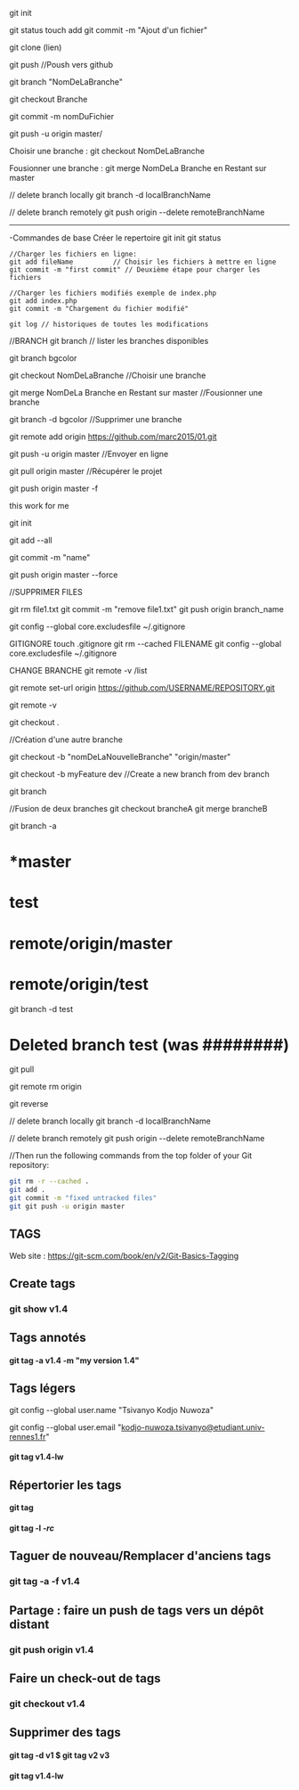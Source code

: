 git init

git status
touch add 
git commit -m "Ajout d'un fichier"

git clone (lien)

git push //Poush vers github


git branch "NomDeLaBranche"

git checkout Branche

git commit -m nomDuFichier

git push -u origin master/

Choisir une branche : git checkout NomDeLaBranche

Fousionner une branche : git merge NomDeLa Branche en Restant sur master


// delete branch locally
git branch -d localBranchName

// delete branch remotely
git push origin --delete remoteBranchName


-----------------------------------------------------------------------------
-Commandes de base
Créer le repertoire
git init
git status

	//Charger les fichiers en ligne:
	git add fileName 	      // Choisir les fichiers à mettre en ligne
	git commit -m "first commit" // Deuxième étape pour charger les fichiers

	//Charger les fichiers modifiés exemple de index.php
	git add index.php
	git commit -m "Chargement du fichier modifié"

	git log // historiques de toutes les modifications

//BRANCH
git branch  // lister les branches disponibles

git branch bgcolor

 git checkout NomDeLaBranche //Choisir une branche

 git merge NomDeLa Branche en Restant sur master //Fousionner une branche

 git branch -d bgcolor //Supprimer une branche

git remote add origin https://github.com/marc2015/01.git

git push -u origin master //Envoyer en ligne

git pull origin master  //Récupérer le projet

git push origin master -f


this work for me

git init

git add --all

git commit -m "name"

git push origin master --force


//SUPPRIMER FILES

git rm file1.txt
git commit -m "remove file1.txt"
git push origin branch_name 



git config --global core.excludesfile ~/.gitignore


GITIGNORE
touch .gitignore
git rm --cached FILENAME
git config --global core.excludesfile ~/.gitignore

CHANGE BRANCHE
git remote -v
/list

 git remote set-url origin https://github.com/USERNAME/REPOSITORY.git
 
 git remote -v
 
 git checkout .

//Création d'une autre branche

git checkout -b "nomDeLaNouvelleBranche" "origin/master"

git checkout -b myFeature dev //Create a new branch from dev branch

git branch

//Fusion de deux branches
git checkout brancheA
git merge brancheB

git branch -a
# *master
#  test
#  remote/origin/master
#  remote/origin/test

git branch -d test
# Deleted branch test (was ########)

git pull

git remote rm origin

git reverse


// delete branch locally
git branch -d localBranchName

// delete branch remotely
git push origin --delete remoteBranchName

//Then run the following commands from the top folder of your Git repository:
 ```bash
git rm -r --cached .
git add .
git commit -m "fixed untracked files"
git git push -u origin master
 ```
## TAGS

Web site : https://git-scm.com/book/en/v2/Git-Basics-Tagging
## Create tags

### git show v1.4
## Tags annotés
#### git tag -a v1.4 -m "my version 1.4"

## Tags légers

 git config --global user.name "Tsivanyo Kodjo Nuwoza"
 
 git config --global user.email "kodjo-nuwoza.tsivanyo@etudiant.univ-rennes1.fr"
#### git tag v1.4-lw 

## Répertorier les tags
#### git tag 
####  git tag -l *-rc*

## Taguer de nouveau/Remplacer d'anciens tags
### git tag -a -f v1.4

## Partage : faire un push de tags vers un dépôt distant
### git push origin v1.4

## Faire un check-out de tags
### git checkout v1.4

## Supprimer des tags
#### git tag -d v1 $ git tag v2 v3 
#### git tag v1.4-lw 


